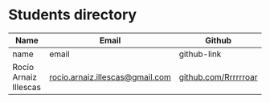 # Students directory

| Name | Email | Github |
| --- | --- | --- |
| name | email | github-link |
| Rocío Arnaiz Illescas | rocio.arnaiz.illescas@gmail.com | [github.com/Rrrrrroar](https://github.com/Rrrrrroar) |
